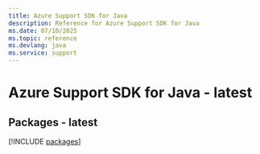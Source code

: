 ```yaml
---
title: Azure Support SDK for Java
description: Reference for Azure Support SDK for Java
ms.date: 07/10/2025
ms.topic: reference
ms.devlang: java
ms.service: support
---
```

# Azure Support SDK for Java - latest
## Packages - latest
[!INCLUDE [packages](support-index.md)]